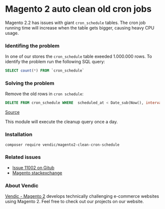 # Magento 2 auto clean old cron jobs

Magento 2.2 has issues with giant `cron_schedule` tables. The cron job running time will increase when the table gets bigger, causing heavy CPU usage. 

### Identifing the problem
In one of our stores the `cron_schedule` table exeeded 1.000.000 rows. To identify the problem run the following SQL query:
```sql
SELECT count(*) FROM `cron_schedule`
```

### Solving the problem
Remove the old rows in `cron schedule`: 
```sql
DELETE FROM cron_schedule WHERE  scheduled_at < Date_sub(Now(), interval 24 hour);
```
[Source](https://magento.stackexchange.com/a/208597/28803)

This module will execute the cleanup query once a day.

### Installation
`composer require vendic/magento2-clean-cron-schedule`

### Related issues
- [Issue 11002 on Gitub](https://github.com/magento/magento2/issues/11002)
- [Magento stackexchange](https://magento.stackexchange.com/questions/208592/magento-2-cronjob-bug-mysql-is-always-running-at-30-usage-and-many-php-proces/208597#208597)


### About Vendic
[Vendic - Magento 2](https://vendic.nl "Vendic Homepage") develops technically challenging e-commerce websites using Magento 2. Feel free to check out our projects on our website.
